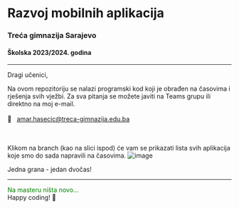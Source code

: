 # Razvoj mobilnih aplikacija


### Treća gimnazija Sarajevo
#### Školska 2023/2024. godina

---


Dragi učenici,

Na ovom repozitoriju se nalazi programski kod koji je obrađen na časovima i rješenja svih vježbi. Za sva pitanja se možete javiti na Teams grupu ili direktno na moj e-mail. 
</br></br> 📧  &nbsp; [amar.hasecic@treca-gimnazija.edu.ba](mailto:amar.hasecic@treca-gimnazija.edu.ba)

</br></br> 
Klikom na branch (kao na slici ispod) će vam se prikazati lista svih aplikacija koje smo do sada napravili na časovima.
![image](https://github.com/AmarHasecic/Treca_Gimnazija_Casovi/assets/80314067/b48cc78d-8186-4dda-9777-1a7a6d61b5cc)

Jedna grana - jedan dvočas!

---

<font color="green">Na masteru ništa novo... </font></br>
Happy coding! 🚀

